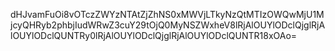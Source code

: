 dHJvamFuOi8vOTczZWYzNTAtZjZhNS0xMWVjLTkyNzQtMTIzOWQwMjU1MjcyQHRyb2phbjIudWRwZ3cuY29tOjQ0MyNSZWxheV8lRjAlOUYlODclQjglRjAlOUYlODclQUNTRy0lRjAlOUYlODclQjglRjAlOUYlODclQUNTR18xOAo=